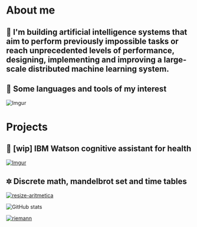 # About me

## 🧠 I'm building artificial intelligence systems that aim to perform previously impossible tasks or reach unprecedented levels of performance, designing, implementing and improving a large-scale distributed machine learning system.

## 🚀 Some languages and tools of my interest

![Imgur](https://i.imgur.com/3jPh6DS.png)

# Projects

## 🤖 [wip] IBM Watson cognitive assistant for health 

[![Imgur](https://i.imgur.com/bUW8AYl.gif)](https://web-chat.global.assistant.watson.cloud.ibm.com/preview.html?region=us-south&integrationID=b01b7ea7-25f0-4edc-87b8-8d8869280b9a&serviceInstanceID=c851319f-2f12-41f0-822d-b86311301578)

## 🔯 Discrete math, mandelbrot set and time tables

[![resize-aritmetica](https://user-images.githubusercontent.com/12854504/87575567-b8bc5b00-c695-11ea-990c-c378bc548a0b.gif)](https://codepen.io/oiio/full/QWwMRPM)

![GitHub stats](https://github-readme-stats.vercel.app/api?username=mistersoftware&show_icons=true)  

[![riemann](https://static.platzi.com/media/user_upload/rect8756-943a5777-998b-43c5-8204-51f471acf173.jpg)](https://drive.google.com/file/d/1ynWmR2qtwDThAxuKcdSE732d7X8Y76G8/view?usp=sharing)
